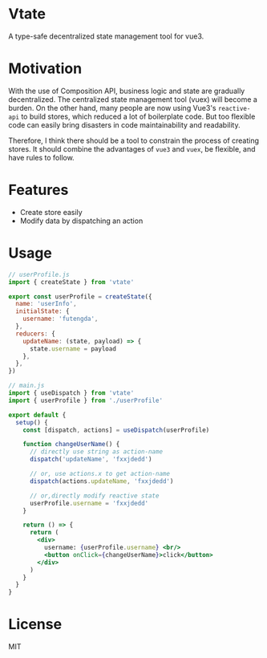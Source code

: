 # Vtate
A type-safe decentralized state management tool for vue3.

# Motivation

With the use of Composition API, business logic and state are gradually decentralized. The centralized state management tool (vuex) will become a burden. On the other hand, many people are now using Vue3's `reactive-api` to build stores, which reduced a lot of boilerplate code. But too flexible code can easily bring disasters in code maintainability and readability.

Therefore, I think there should be a tool to constrain the process of creating stores. It should combine the advantages of `vue3` and `vuex`, be flexible, and have rules to follow.

# Features
- Create store easily
- Modify data by dispatching an action

# Usage

```jsx
// userProfile.js
import { createState } from 'vtate'

export const userProfile = createState({
  name: 'userInfo',
  initialState: {
    username: 'futengda',
  },
  reducers: {
    updateName: (state, payload) => {
      state.username = payload
    },
  },
})

// main.js
import { useDispatch } from 'vtate'
import { userProfile } from './userProfile'

export default {
  setup() {
    const [dispatch, actions] = useDispatch(userProfile)

    function changeUserName() {
      // directly use string as action-name
      dispatch('updateName', 'fxxjdedd')

      // or, use actions.x to get action-name
      dispatch(actions.updateName, 'fxxjdedd')

      // or,directly modify reactive state
      userProfile.username = 'fxxjdedd'
    }

    return () => {
      return (
        <div>
          username: {userProfile.username} <br/>
          <button onClick={changeUserName}>click</button>
        </div>
      )
    }
  }
}

```

# License
MIT